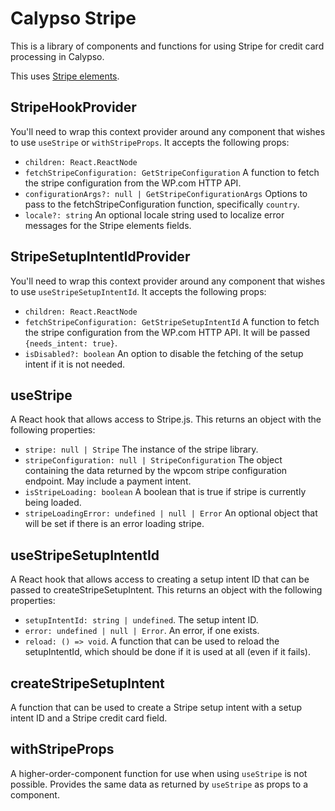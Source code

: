 # Calypso Stripe

This is a library of components and functions for using Stripe for credit card processing in Calypso.

This uses [Stripe elements](https://stripe.com/payments/elements).

## StripeHookProvider

You'll need to wrap this context provider around any component that wishes to use `useStripe` or `withStripeProps`. It accepts the following props:

- `children: React.ReactNode`
- `fetchStripeConfiguration: GetStripeConfiguration` A function to fetch the stripe configuration from the WP.com HTTP API.
- `configurationArgs?: null | GetStripeConfigurationArgs` Options to pass to the fetchStripeConfiguration function, specifically `country`.
- `locale?: string` An optional locale string used to localize error messages for the Stripe elements fields.

## StripeSetupIntentIdProvider

You'll need to wrap this context provider around any component that wishes to use `useStripeSetupIntentId`. It accepts the following props:

- `children: React.ReactNode`
- `fetchStripeConfiguration: GetStripeSetupIntentId` A function to fetch the stripe configuration from the WP.com HTTP API. It will be passed `{needs_intent: true}`.
- `isDisabled?: boolean` An option to disable the fetching of the setup intent if it is not needed.

## useStripe

A React hook that allows access to Stripe.js. This returns an object with the following properties:

- `stripe: null | Stripe` The instance of the stripe library.
- `stripeConfiguration: null | StripeConfiguration` The object containing the data returned by the wpcom stripe configuration endpoint. May include a payment intent.
- `isStripeLoading: boolean` A boolean that is true if stripe is currently being loaded.
- `stripeLoadingError: undefined | null | Error` An optional object that will be set if there is an error loading stripe.

## useStripeSetupIntentId

A React hook that allows access to creating a setup intent ID that can be passed to createStripeSetupIntent. This returns an object with the following properties:

- `setupIntentId: string | undefined`. The setup intent ID.
- `error: undefined | null | Error`. An error, if one exists.
- `reload: () => void`. A function that can be used to reload the setupIntentId, which should be done if it is used at all (even if it fails).

## createStripeSetupIntent

A function that can be used to create a Stripe setup intent with a setup intent ID and a Stripe credit card field.

## withStripeProps

A higher-order-component function for use when using `useStripe` is not possible. Provides the same data as returned by `useStripe` as props to a component.
